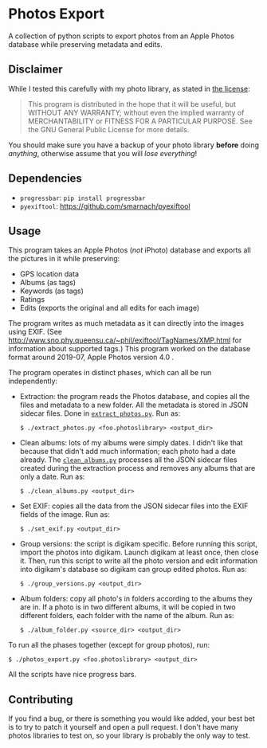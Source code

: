 # Photos Export
A collection of python scripts to export photos from an Apple Photos database while preserving metadata and edits.

## Disclaimer
While I tested this carefully with my photo library, as stated in [the license](LICENSE.txt):
> This program is distributed in the hope that it will be useful,
but WITHOUT ANY WARRANTY; without even the implied warranty of
MERCHANTABILITY or FITNESS FOR A PARTICULAR PURPOSE.  See the
GNU General Public License for more details.

You should make sure you have a backup of your photo library **before** doing _anything_, otherwise assume that you will _lose everything_!

## Dependencies

* `progressbar`: `pip install progressbar`
* `pyexiftool`: https://github.com/smarnach/pyexiftool

## Usage
This program takes an Apple Photos (_not_ iPhoto) database and exports all the
pictures in it while preserving:

* GPS location data
* Albums (as tags)
* Keywords (as tags)
* Ratings
* Edits (exports the original and all edits for each image)

The program writes as much metadata as it can directly into the images using EXIF. (See http://www.sno.phy.queensu.ca/~phil/exiftool/TagNames/XMP.html for information about supported tags.)
This program worked on the database format around 2019-07, Apple Photos version 4.0 .

The program operates in distinct phases, which can all be run independently:

* Extraction: the program reads the Photos database, and copies all the files and metadata to a new folder. All the metadata is stored in JSON sidecar files. Done in [`extract_photos.py`](extract_photos.py). Run as:

  ```shell
  $ ./extract_photos.py <foo.photoslibrary> <output_dir>
  ```
* Clean albums: lots of my albums were simply dates. I didn't like that because that didn't add much information; each photo had a date already. The [`clean_albums.py`](clean_albums.py) processes all the JSON sidecar files created during the extraction process and removes any albums that are only a date. Run as:

  ```shell
  $ ./clean_albums.py <output_dir>
  ```
* Set EXIF: copies all the data from the JSON sidecar files into the EXIF fields of the image. Run as:

  ```shell
  $ ./set_exif.py <output_dir>
  ```
* Group versions: the script is digikam specific. Before running this script, import the photos into digikam. Launch digikam at least once, then close it. Then, run this script to write all the photo version and edit information into digikam's database so digikam can group edited photos.
Run as:

  ```shell
  $ ./group_versions.py <output_dir>
  ```

* Album folders: copy all photo's in folders according to the albums they are in. If a photo is in two different albums, it will be copied in two different folders, each folder with the name of the album. Run as:
  ```shell
  $ ./album_folder.py <source_dir> <output_dir>
  ```

To run all the phases together (except for group photos), run:

```shell
$ ./photos_export.py <foo.photoslibrary> <output_dir>
```

All the scripts have nice progress bars.

## Contributing
If you find a bug, or there is something you would like added, your best bet is to try to patch it yourself and open a pull request. I don't have many photos libraries to test on, so your library is probably the only way to test.
